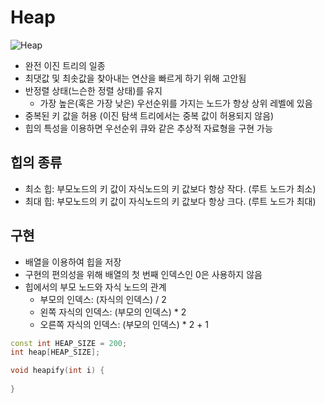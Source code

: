 # Heap

![Heap](https://upload.wikimedia.org/wikipedia/commons/thumb/3/38/Max-Heap.svg/440px-Max-Heap.svg.png)

- 완전 이진 트리의 일종
- 최댓값 및 최솟값을 찾아내는 연산을 빠르게 하기 위해 고안됨
- 반정렬 상태(느슨한 정렬 상태)를 유지
  - 가장 높은(혹은 가장 낮은) 우선순위를 가지는 노드가 항상 상위 레벨에 있음
- 중복된 키 값을 허용 (이진 탐색 트리에서는 중복 값이 허용되지 않음)
- 힙의 특성을 이용하면 우선순위 큐와 같은 추상적 자료형을 구현 가능

## 힙의 종류

- 최소 힙: 부모노드의 키 값이 자식노드의 키 값보다 항상 작다. (루트 노드가 최소)
- 최대 힙: 부모노드의 키 값이 자식노드의 키 값보다 항상 크다. (루트 노드가 최대)

## 구현

- 배열을 이용하여 힙을 저장
- 구현의 편의성을 위해 배열의 첫 번째 인덱스인 0은 사용하지 않음
- 힙에서의 부모 노드와 자식 노드의 관계
  - 부모의 인덱스: (자식의 인덱스) / 2
  - 왼쪽 자식의 인덱스: (부모의 인덱스) * 2
  - 오른쪽 자식의 인덱스: (부모의 인덱스) * 2 + 1

```c++
const int HEAP_SIZE = 200;
int heap[HEAP_SIZE];

void heapify(int i) {
    
}
```
